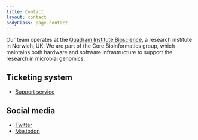 ```yaml
---
title: Contact
layout: contact
bodyClass: page-contact
---
```


Our team operates at the [Quadram Institute Bioscience](https://www.quadram.ac.uk), a research institute in Norwich, UK. We are part of the Core Bioinformatics group, which maintains both hardware and software infrastructure to support the research in microbial genomics.

## Ticketing system

* [Support service](https://quadram-institute.atlassian.net/servicedesk/customer/portals)

## Social media

* [Twitter](https://twitter.com/QibCoreBioinfo)
* [Mastodon](https://mstdn.science/@qibcore)